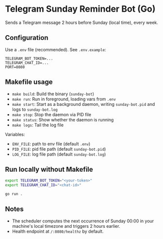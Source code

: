 # Telegram Sunday Reminder Bot (Go)

Sends a Telegram message 2 hours before Sunday (local time), every week.

## Configuration

Use a `.env` file (recommended). See `.env.example`:

```env
TELEGRAM_BOT_TOKEN=...
TELEGRAM_CHAT_ID=...
PORT=8080
```

## Makefile usage

- `make build`: Build the binary (`sunday-bot`)
- `make run`: Run in foreground, loading vars from `.env`
- `make start`: Start as a background daemon, writing `sunday-bot.pid` and logs to `sunday-bot.log`
- `make stop`: Stop the daemon via PID file
- `make status`: Show whether the daemon is running
- `make logs`: Tail the log file

Variables:

- `ENV_FILE`: path to env file (default `.env`)
- `PID_FILE`: pid file path (default `sunday-bot.pid`)
- `LOG_FILE`: log file path (default `sunday-bot.log`)

## Run locally without Makefile

```bash
export TELEGRAM_BOT_TOKEN="<your-token>"
export TELEGRAM_CHAT_ID="<chat-id>"

go run .
```

## Notes

- The scheduler computes the next occurrence of Sunday 00:00 in your machine's local timezone and triggers 2 hours earlier.
- Health endpoint at `/:8080/healthz` by default. 